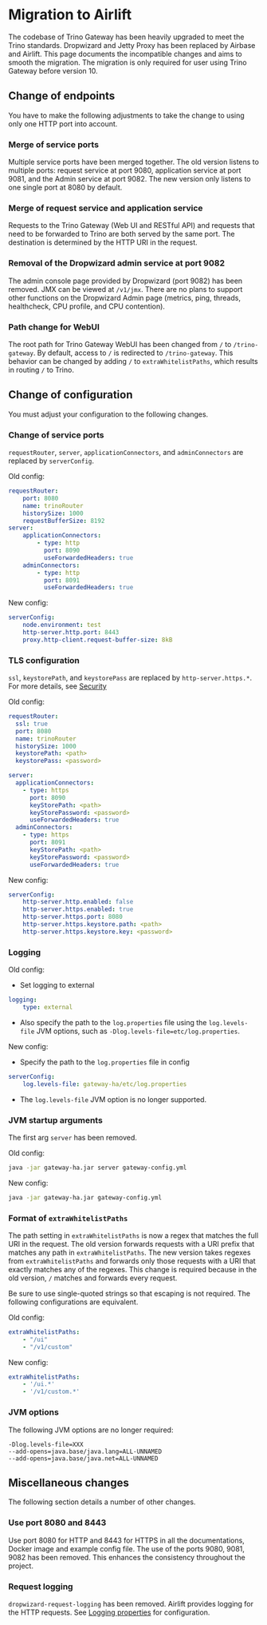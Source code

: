 # Migration to Airlift

The codebase of Trino Gateway has been heavily upgraded to meet the Trino
standards. Dropwizard and Jetty Proxy has been replaced by Airbase and Airlift.
This page documents the incompatible changes and aims to smooth the migration.
The migration is only required for user using Trino Gateway before version 10.

## Change of endpoints

You have to make the following adjustments to take the change to using only one
HTTP port into account.

### Merge of service ports

Multiple service ports have been merged together. The old version
listens to multiple ports: request service at port 9080, application service
at port 9081, and the Admin service at port 9082. The new version only
listens to one single port at 8080 by default.

### Merge of request service and application service

Requests to the Trino Gateway (Web UI and RESTful API) and requests that need to
be forwarded to Trino are both served by the same port. The destination is
determined by the HTTP URI in the request.

### Removal of the Dropwizard admin service at port 9082

The admin console page provided by Dropwizard (port 9082) has been removed.
JMX can be viewed at `/v1/jmx`. There are no plans to support other functions on
the Dropwizard Admin page (metrics, ping, threads, healthcheck, CPU profile,
and CPU contention).

### Path change for WebUI

The root path for Trino Gateway WebUI has been changed from `/` to
`/trino-gateway`. By default, access to `/` is redirected to `/trino-gateway`.
This behavior can be changed by adding `/` to `extraWhitelistPaths`, which
results in routing `/` to Trino.

## Change of configuration

You must adjust your configuration to the following changes.

### Change of service ports

`requestRouter`, `server`, `applicationConnectors`, and `adminConnectors`
are replaced by `serverConfig`.

Old config:
```yaml
requestRouter:
    port: 8080
    name: trinoRouter
    historySize: 1000
    requestBufferSize: 8192
server:
    applicationConnectors:
        - type: http
          port: 8090
          useForwardedHeaders: true
    adminConnectors:
        - type: http
          port: 8091
          useForwardedHeaders: true
```

New config:
```yaml
serverConfig:
    node.environment: test
    http-server.http.port: 8443
    proxy.http-client.request-buffer-size: 8kB
```

### TLS configuration

`ssl`, `keystorePath`, and `keystorePass` are replaced by
`http-server.https.*`. For more details, see [Security](security.md)

Old config:
```yaml
requestRouter:
  ssl: true
  port: 8080
  name: trinoRouter
  historySize: 1000
  keystorePath: <path>
  keystorePass: <password>

server:
  applicationConnectors:
    - type: https
      port: 8090
      keyStorePath: <path>
      keyStorePassword: <password>
      useForwardedHeaders: true
  adminConnectors:
    - type: https
      port: 8091
      keyStorePath: <path>
      keyStorePassword: <password>
      useForwardedHeaders: true
```

New config:
```yaml
serverConfig:
    http-server.http.enabled: false
    http-server.https.enabled: true
    http-server.https.port: 8080
    http-server.https.keystore.path: <path>
    http-server.https.keystore.key: <password>
```

### Logging

Old config:

* Set logging to external
```yaml
logging:
    type: external
```
* Also specify the path to the `log.properties` file using the `log.levels-file`
  JVM options, such as `-Dlog.levels-file=etc/log.properties`.

New config:

* Specify the path to the `log.properties` file in config
```yaml
serverConfig:
    log.levels-file: gateway-ha/etc/log.properties
```
*  The `log.levels-file` JVM option is no longer supported.

### JVM startup arguments

The first arg `server` has been removed.

Old config:
```bash
java -jar gateway-ha.jar server gateway-config.yml
```

New config:
```bash
java -jar gateway-ha.jar gateway-config.yml
```

### Format of `extraWhitelistPaths`

The path setting in `extraWhitelistPaths` is now a regex that matches the full
URI in the request. The old version forwards requests with a URI prefix that
matches any path in `extraWhitelistPaths`. The new version takes regexes from
`extraWhitelistPaths` and forwards only those requests with a URI that exactly
matches any of the regexes. This change is required because in the old
version, `/` matches and forwards every request.

Be sure to use single-quoted strings so that escaping is not required. The
following configurations are equivalent.

Old config:
```yaml
extraWhitelistPaths:
    - "/ui"
    - "/v1/custom"
```

New config:
```yaml
extraWhitelistPaths:
    - '/ui.*'
    - '/v1/custom.*'
```

### JVM options

The following JVM options are no longer required:

```properties
-Dlog.levels-file=XXX
--add-opens=java.base/java.lang=ALL-UNNAMED
--add-opens=java.base/java.net=ALL-UNNAMED
```

## Miscellaneous changes

The following section details a number of other changes.

### Use port 8080 and 8443

Use port 8080 for HTTP and 8443 for HTTPS in all the documentations, Docker
image and example config file. The use of the ports 9080, 9081, 9082 has been
removed. This enhances the consistency throughout the project.

### Request logging

`dropwizard-request-logging` has been removed. Airlift provides logging for the 
HTTP requests. See
[Logging properties](https://trino.io/docs/current/admin/properties-logging.html#http-server-log-enabled) 
for configuration.
